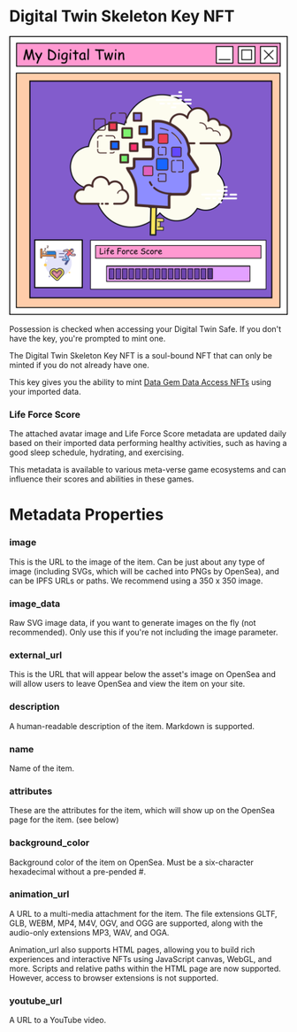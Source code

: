 # Digital Twin Skeleton Key NFT

![digital twin](digital-twin-nft.png)

Possession is checked when accessing your Digital Twin Safe.
If you don't have the key, you're prompted to mint one.

The Digital Twin Skeleton Key NFT is a soul-bound NFT that can only be minted if you do not already have one.

This key gives you the ability to mint [Data Gem Data Access NFTs](../data-gem/README.md) using your imported data.

### Life Force Score

The attached avatar image and Life Force Score metadata are updated daily based on their imported data performing
healthy activities, such as having a good sleep schedule, hydrating, and exercising.

This metadata is available to various meta-verse game ecosystems and can influence their scores and abilities in these
games. 

# Metadata Properties

### image

This is the URL to the image of the item. Can be just about any type of image (including SVGs, which will be cached into PNGs by OpenSea), and can be IPFS URLs or paths. We recommend using a 350 x 350 image.

### image_data

Raw SVG image data, if you want to generate images on the fly (not recommended). Only use this if you're not including the image parameter.

### external_url

This is the URL that will appear below the asset's image on OpenSea and will allow users to leave OpenSea and view the item on your site.

### description

A human-readable description of the item. Markdown is supported.

### name

Name of the item.

### attributes

These are the attributes for the item, which will show up on the OpenSea page for the item. (see below)

### background_color

Background color of the item on OpenSea. Must be a six-character hexadecimal without a pre-pended #.

### animation_url

A URL to a multi-media attachment for the item. The file extensions GLTF, GLB, WEBM, MP4, M4V, OGV, and OGG are supported, along with the audio-only extensions MP3, WAV, and OGA.

Animation_url also supports HTML pages, allowing you to build rich experiences and interactive NFTs using JavaScript canvas, WebGL, and more. Scripts and relative paths within the HTML page are now supported. However, access to browser extensions is not supported.

### youtube_url

A URL to a YouTube video.
